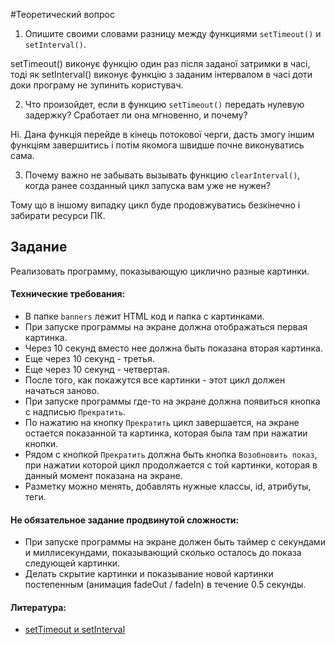 #Теоретический вопрос

1. Опишите своими словами разницу между функциями `setTimeout()` и `setInterval()`.

setTimeout() виконує функцію один раз після заданої затримки в часі, тоді як setInterval() виконує функцію з заданим інтервалом в часі доти доки програму не зупинить користувач.

2. Что произойдет, если в функцию `setTimeout()` передать нулевую задержку? Сработает ли она мгновенно, и почему?

Ні. Дана функція перейде в кінець потокової черги, дасть змогу іншим функціям завершитись і потім якомога швидше почне виконуватись сама.

3. Почему важно не забывать вызывать функцию `clearInterval()`, когда ранее созданный цикл запуска вам уже не нужен?

Тому що в іншому випадку цикл буде продовжуватись безкінечно і забирати ресурси ПК.

## Задание

Реализовать программу, показывающую циклично разные картинки.

#### Технические требования:
- В папке `banners` лежит HTML код и папка с картинками.
- При запуске программы на экране должна отображаться первая картинка.
- Через 10 секунд вместо нее должна быть показана вторая картинка.
- Еще через 10 секунд - третья.
- Еще через 10 секунд - четвертая.
- После того, как покажутся все картинки - этот цикл должен начаться заново.
- При запуске программы где-то на экране должна появиться кнопка с надписью `Прекратить`.
- По нажатию на кнопку `Прекратить` цикл завершается, на экране остается показанной та картинка, которая была там при нажатии кнопки.
- Рядом с кнопкой `Прекратить` должна быть кнопка `Возобновить показ`, при нажатии которой цикл продолжается с той картинки, которая в данный момент показана на экране.
- Разметку можно менять, добавлять нужные классы, id, атрибуты, теги.

#### Не обязательное задание продвинутой сложности:
- При запуске программы на экране должен быть таймер с секундами и миллисекундами, показывающий сколько осталось до показа следующей картинки.
- Делать скрытие картинки и показывание новой картинки постепенным (анимация fadeOut / fadeIn) в течение 0.5 секунды.

#### Литература:
- [setTimeout и setInterval](https://learn.javascript.ru/settimeout-setinterval)